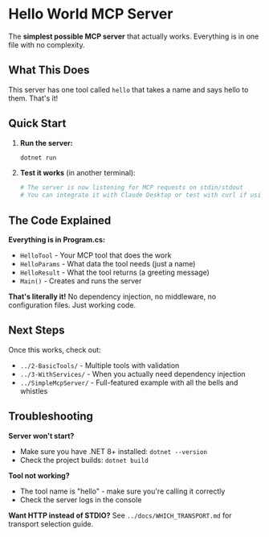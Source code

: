 # Hello World MCP Server

The **simplest possible MCP server** that actually works. Everything is in one file with no complexity.

## What This Does

This server has one tool called `hello` that takes a name and says hello to them. That's it!

## Quick Start

1. **Run the server:**
   ```bash
   dotnet run
   ```

2. **Test it works** (in another terminal):
   ```bash
   # The server is now listening for MCP requests on stdin/stdout
   # You can integrate it with Claude Desktop or test with curl if using HTTP
   ```

## The Code Explained

**Everything is in Program.cs:**

- `HelloTool` - Your MCP tool that does the work
- `HelloParams` - What data the tool needs (just a name)
- `HelloResult` - What the tool returns (a greeting message)
- `Main()` - Creates and runs the server

**That's literally it!** No dependency injection, no middleware, no configuration files. Just working code.

## Next Steps

Once this works, check out:
- `../2-BasicTools/` - Multiple tools with validation
- `../3-WithServices/` - When you actually need dependency injection
- `../SimpleMcpServer/` - Full-featured example with all the bells and whistles

## Troubleshooting

**Server won't start?**
- Make sure you have .NET 8+ installed: `dotnet --version`
- Check the project builds: `dotnet build`

**Tool not working?**
- The tool name is "hello" - make sure you're calling it correctly
- Check the server logs in the console

**Want HTTP instead of STDIO?**
See `../docs/WHICH_TRANSPORT.md` for transport selection guide.